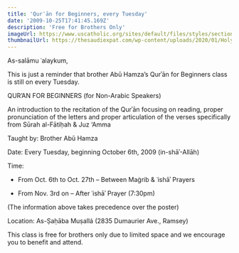 ```yaml
---
title: 'Qurʾān for Beginners, every Tuesday'
date: '2009-10-25T17:41:45.169Z'
description: 'Free for Brothers Only'
imageUrl: https://www.uscatholic.org/sites/default/files/styles/section_feature_large/public/article-images/quran_flickr.jpg
thumbnailUrl: https://thesaudiexpat.com/wp-content/uploads/2020/01/Holy-Quran-1280x720.jpg
---
```


As-salāmu ʿalaykum,

This is just a reminder that brother Abū Hamza’s Qurʾān for Beginners class is still on every Tuesday.

QUR’AN FOR BEGINNERS
(for Non-Arabic Speakers)

An introduction to the recitation of the Qurʾān focusing on reading, proper pronunciation of the letters and proper articulation of the verses specifically from Sūrah al-Fātiḥah & Juz ‘Amma

Taught by:
Brother Abū Hamza

Date:
Every Tuesday, beginning October 6th, 2009 (in-shāʾ-Allāh)

Time:

- From Oct. 6th to Oct. 27th – Between Maġrib & ʿishāʾ Prayers

- From Nov. 3rd on – After ʿishāʾ Prayer (7:30pm)

(The information above takes precedence over the poster)

Location:
As-Ṣaḥāba Muṣallá (2835 Dumaurier Ave., Ramsey)

This class is free for brothers only due to limited space and we encourage you to benefit and attend.
